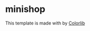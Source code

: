 # minishop
<p>This template is made with <i class="icon-heart color-danger" aria-hidden="true"></i> by <a href="https://colorlib.com" target="_blank">Colorlib</a></p>
